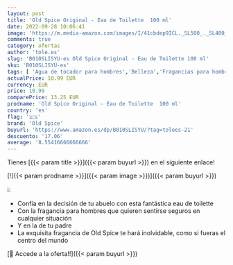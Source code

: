 ```yaml
---
layout: post
title: 'Old Spice Original - Eau de Toilette  100 ml'
date: 2022-09-28 10:06:41
image: 'https://m.media-amazon.com/images/I/41cbdep9ICL._SL500_._SL400_.jpg'
comments: true
category: ofertas
author: 'tole.es'
slug: 'B010SLISYU-es Old Spice Original - Eau de Toilette 100 ml'
sku: 'B010SLISYU-es'
tags: [ 'Agua de tocador para hombres','Belleza','Fragancias para hombres','Perfumes y fragancias','de','eau','old spice','toilette','🇪🇸', ]
actualPrice: 10.99 EUR
currency: EUR
price: 10.99
comparePrice: 13.25 EUR
prodname: 'Old Spice Original - Eau de Toilette  100 ml'
country: 'es'
flag: '🇪🇸'
brand: 'Old Spice'
buyurl: 'https://www.amazon.es/dp/B010SLISYU/?tag=tolees-21'
descuento: '17.06'
average: '8.55416666666666'
---
```


Tienes [{{< param title >}}]({{< param buyurl >}}) en el siguiente enlace!

[![{{< param prodname >}}]({{< param image >}})]({{< param buyurl >}})

ℹ️:

- Confía en la decisión de tu abuelo con esta fantástica eau de toilette
- Con la fragancia para hombres que quieren sentirse seguros en cualquier situación
- Y en la de tu padre
- La exquisita fragancia de Old Spice te hará inolvidable, como si fueras el centro del mundo

[🛒 Accede a la oferta!!]({{< param buyurl >}})
